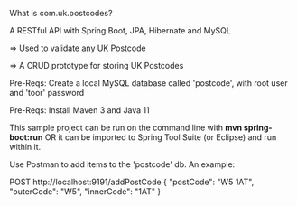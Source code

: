 What is com.uk.postcodes?

A RESTful API with Spring Boot, JPA, Hibernate and MySQL

=> Used to validate any UK Postcode

=> A CRUD prototype for storing UK Postcodes

Pre-Reqs: Create a local MySQL database called 'postcode', with root user and 'toor' password

Pre-Reqs: Install Maven 3 and Java 11

This sample project can be run on the command line with **mvn spring-boot:run** OR 
it can be imported to Spring Tool Suite (or Eclipse) and run within it.

Use Postman to add items to the 'postcode' db. An example:

POST http://localhost:9191/addPostCode
{
    "postCode": "W5 1AT",
    "outerCode": "W5",
    "innerCode": "1AT"
}
